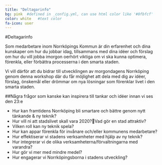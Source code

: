 ```yaml
---
title: "Deltagarinfo"
bg: pink  #defined in _config.yml, can use html color like '#0fbfcf'
color: white   #text color
fa-icon: user
---
```


#Deltagarinfo


Som medarbetare inom Norrköpings Kommun är din erfarenhet och dina kunskaper om hur du jobbar idag, tillsammans med dina idéer och förslag om hur du vill jobba imorgon oerhört viktiga om vi ska kunna optimera, förenkla, eller förbättra processerna i den smarta staden.

Vi vill därför att du bidrar till utvecklingen av morgondagens Norrköping genom denna workshop där du får möjlighet att dela med dig av idéer, förslag, önskemål eller drömmar om nya lösningar som förenklar livet i den smarta staden. 

##Några frågor som kanske kan inspirera till tankar och idéer innan vi ses den 23:e 

- Hur kan framtidens Norrköping bli smartare och bättre genom nytt tänkande & ny teknik? 
- Hur vill ni att stadslivet skall vara 2020?Vad gör en stad attraktiv?
- Vilken roll kan ny teknik spela? 
- Hur kan appar förenkla för invånare och/eller kommunens medarbetare? 
- Hur effektiserar vi stadens verksamheter med hjälp av ny teknik?
- Hur integrerar vi de olika verksamheterna/förvaltningarna med varandra?
- Hur gör vi mer med mindre medel?
- Hur engagerar vi Norrköpingsborna i stadens utveckling?